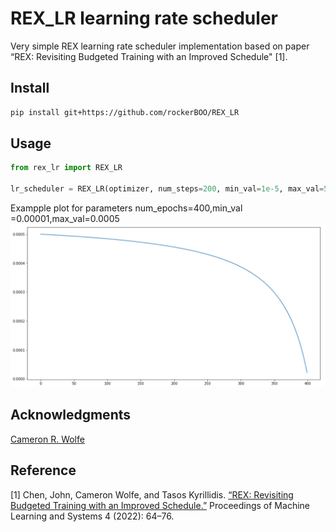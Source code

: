 # REX_LR learning rate scheduler

Very simple REX learning rate scheduler implementation based on paper “REX: Revisiting Budgeted Training with an Improved Schedule" [1].

## Install 
```bash
pip install git+https://github.com/rockerBOO/REX_LR
```

## Usage 
```python
from rex_lr import REX_LR

lr_scheduler = REX_LR(optimizer, num_steps=200, min_val=1e-5, max_val=5e-4)
```
Exampple plot for parameters num_epochs=400,min_val =0.00001,max_val=0.0005
![download](https://github.com/IvanVassi/REX_LR/blob/af8bab5ad4697889f25dc22453064b856a639f85/sample_img/sample_plot_REX_lr_scheduler.png)

## Acknowledgments
[Cameron R. Wolfe](https://github.com/wolfecameron)

## Reference
[1] Chen, John, Cameron Wolfe, and Tasos Kyrillidis. [“REX: Revisiting Budgeted Training with an Improved Schedule.”](https://arxiv.org/abs/2107.04197) Proceedings of Machine Learning and Systems 4 (2022): 64–76.


